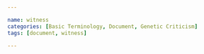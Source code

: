 ```yaml
---

name: witness
categories: [Basic Terminology, Document, Genetic Criticism]
tags: [document, witness]

---
```

